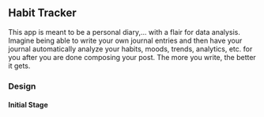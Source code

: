 ## Habit Tracker

This app is meant to be a personal diary,... with a flair for data analysis. Imagine being able to write your own journal entries and then have your journal automatically analyze your habits, moods, trends, analytics, etc. for you after you are done composing your post. The more you write, the better it gets.

### Design

#### Initial Stage

